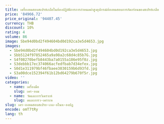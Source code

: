 ```yaml
---
title: เครื่องทดสอบสเปรย์เกลือในห้องปฏิบัติการการกําหนดค่าสูงอุปกรณ์ห้องทดสอบการกัดกร่อนของสเปรย์เกลือ
price: '84966.72'
price_original: '94407.45'
currency: THB
discount: 10%
rating: 4
volume: 86
image: Sbe94d0bd2f494604bd0d192ca3e5d4653.jpg
images:
  - Sbe94d0bd2f494604bd0d192ca3e5d4653.jpg
  - Sbb5124f97852465a9a98a2c68d4c85b7G.jpg
  - S4f08270befb8443ba7a0155a186e95f0z.jpg
  - S3debbb17ec374066acfedfbab7d34efex.jpg
  - S0d1e311979bf46fbaee3030159b6d93fd.jpg
  - S3a00dce152394f61b12bd64279b670f5r.jpg
video: ''
categories:
  - name: เครื่องมือ
    slug: เคร-องม
  - name: วัดและการวิเคราะห์
    slug: ดและการว-เคราะห
slug: เคร-องทดสอบสเปรย-เกล-อในห-องปฏ
encode: omT7tRy
lang: th
---
```

  